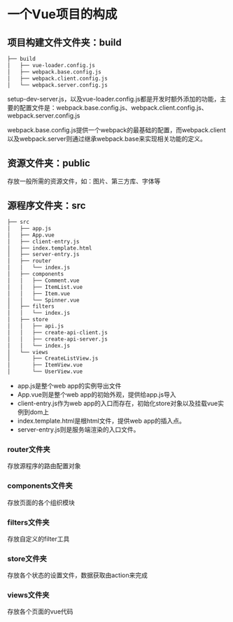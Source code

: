 # 一个Vue项目的构成

## 项目构建文件文件夹：build

```bash
├── build                                                                       │   ├── setup-dev-server.js
│   ├── vue-loader.config.js
│   ├── webpack.base.config.js
│   ├── webpack.client.config.js
│   └── webpack.server.config.js
```

setup-dev-server.js，以及vue-loader.config.js都是开发时额外添加的功能，主要的配置文件是：webpack.base.config.js、webpack.client.config.js、webpack.server.config.js

webpack.base.config.js提供一个webpack的最基础的配置，而webpack.client以及webpack.server则通过继承webpack.base来实现相关功能的定义。

## 资源文件夹：public

存放一般所需的资源文件，如：图片、第三方库、字体等

## 源程序文件夹：src

```bash
├── src
│   ├── app.js
│   ├── App.vue
│   ├── client-entry.js
│   ├── index.template.html
│   ├── server-entry.js
│   ├── router
│   │   └── index.js
│   ├── components
│   │   ├── Comment.vue
│   │   ├── ItemList.vue
│   │   ├── Item.vue
│   │   └── Spinner.vue
│   ├── filters
│   │   └── index.js
│   ├── store
│   │   ├── api.js
│   │   ├── create-api-client.js
│   │   ├── create-api-server.js
│   │   └── index.js
│   └── views
│       ├── CreateListView.js
│       ├── ItemView.vue
│       └── UserView.vue
```

- app.js是整个web app的实例导出文件
- App.vue则是整个web app的初始外观，提供给app.js导入
- client-entry.js作为web app的入口而存在，初始化store对象以及挂载vue实例到dom上
- index.template.html是根html文件，提供web app的插入点。
- server-entry.js则是服务端渲染的入口文件。



### router文件夹

存放源程序的路由配置对象

### components文件夹

存放页面的各个组织模块

### filters文件夹

存放自定义的filter工具

### store文件夹

存放各个状态的设置文件，数据获取由action来完成

### views文件夹

存放各个页面的vue代码